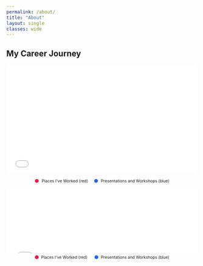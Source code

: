 ```yaml
---
permalink: /about/
title: "About"
layout: single
classes: wide
---
```

<!-- career map -->
## My Career Journey
<!-- career map -->
<!-- Responsive 16:9 wrapper -->
<div class="mm-embed" style="position:relative;padding-top:56.25%;margin:1rem 0;">
  <iframe
    src="{{ '/assets/maps/career_map2.html' | relative_url }}"
    style="position:absolute;top:0;left:0;width:100%;height:100%;border:0;"
    loading="lazy"
    referrerpolicy="no-referrer"
    title="Career Map"
  ></iframe>
</div>


<!-- map legend -->
<div role="group" aria-label="Map legend"
     style="font-size:0.75em; display:flex; justify-content:center; gap:1rem; align-items:center; flex-wrap:wrap; margin:.4rem auto 1rem; text-align:center;">
  <span style="--dot:10px; display:inline-flex; align-items:center; gap:.5rem;">
    <span aria-hidden="true"
          style="width:var(--dot); height:var(--dot); border-radius:50%;
                 background:#e11d48; box-shadow:0 0 0 2px #fff, 0 0 0 3px #e5e7eb;"></span>
    <span>Places I've Worked (red)</span>
  </span>
  <span style="--dot:10px; display:inline-flex; align-items:center; gap:.5rem;">
    <span aria-hidden="true"
          style="width:var(--dot); height:var(--dot); border-radius:50%;
                 background:#2563eb; box-shadow:0 0 0 2px #fff, 0 0 0 3px #e5e7eb;"></span>
    <span>Presentations and Workshops (blue)</span>
  </span>
</div>


<figure style="margin:0;">
  <!-- map frame -->
  <div style="position:relative; padding-top:33.33%;">
    <iframe
      src="{{ '/assets/maps/career_map2.html' | relative_url }}"
      style="position:absolute; inset:0; width:100%; height:100%; border:0;"
      loading="lazy" title="Career Map"></iframe>
  </div>

  <!-- caption right under the map -->
  <figcaption style="font-size:.75em; text-align:center; margin-top:.25rem;">
    <span style="--dot:10px; display:inline-flex; align-items:center; gap:.4rem;">
      <span aria-hidden="true" style="width:var(--dot); height:var(--dot); border-radius:50%;
        background:#e11d48; box-shadow:0 0 0 2px #fff, 0 0 0 3px #e5e7eb;"></span>
      Places I've Worked (red)
    </span>
    <span style="margin-left:1rem; --dot:10px; display:inline-flex; align-items:center; gap:.4rem;">
      <span aria-hidden="true" style="width:var(--dot); height:var(--dot); border-radius:50%;
        background:#2563eb; box-shadow:0 0 0 2px #fff, 0 0 0 3px #e5e7eb;"></span>
      Presentations and Workshops (blue)
    </span>
  </figcaption>
</figure>
